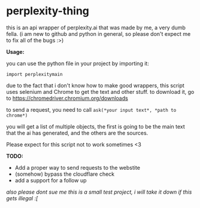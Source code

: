 # perplexity-thing
this is an api wrapper of perplexity.ai that was made by me, a very dumb fella.
(i am new to github and python in general, so please don't expect me to fix all of the bugs :>)


**Usage:**

you can use the python file in your project by importing it:

```import perplexitymain```

due to the fact that i don't know how to make good wrappers, this script uses selenium and Chrome to get the text and other stuff. to download it, go to https://chromedriver.chromium.org/downloads

to send a request, you need to call ```ask(*your input text*, *path to chrome*)```

you will get a list of multiple objects, the first is going to be the main text that the ai has generated, and the others are the sources.

Please expect for this script not to work sometimes <3


**TODO:**

* Add a proper way to send requests to the webstite
* (somehow) bypass the cloudflare  check
* add a support for a follow up


*also please dont sue me this is a small test project, i will take it down if this gets illegal :[*
